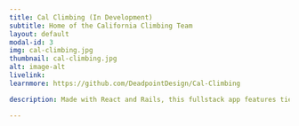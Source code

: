 ```yaml
---
title: Cal Climbing (In Development)
subtitle: Home of the California Climbing Team
layout: default
modal-id: 3
img: cal-climbing.jpg
thumbnail: cal-climbing.jpg
alt: image-alt
livelink: 
learnmore: https://github.com/DeadpointDesign/Cal-Climbing

description: Made with React and Rails, this fullstack app features tiered user permissions, online waiver submission, trip reports, comments, and integration with Google Calendar

---
```

